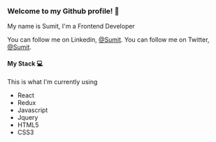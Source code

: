 ### Welcome to my Github profile! 🦖

My name is Sumit, I'm a Frontend Developer

You can follow me on Linkedin, [@Sumit](https://linkedin.com//in/sraksh).
You can follow me on Twitter, [@Sumit](https://twitter.com/sumit__skr).

#### My Stack 💻
This is what I'm currently using
- React
- Redux
- Javascript
- Jquery
- HTML5
- CSS3
